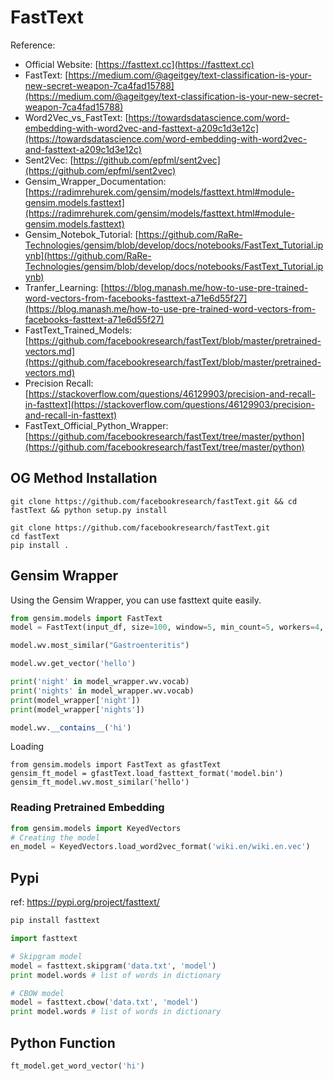 # FastText

Reference: 

- Official Website: [https://fasttext.cc](https://fasttext.cc)
- FastText: [https://medium.com/@ageitgey/text-classification-is-your-new-secret-weapon-7ca4fad15788](https://medium.com/@ageitgey/text-classification-is-your-new-secret-weapon-7ca4fad15788)
- Word2Vec_vs_FastText: [https://towardsdatascience.com/word-embedding-with-word2vec-and-fasttext-a209c1d3e12c](https://towardsdatascience.com/word-embedding-with-word2vec-and-fasttext-a209c1d3e12c)
- Sent2Vec: [https://github.com/epfml/sent2vec](https://github.com/epfml/sent2vec)
- Gensim\_Wrapper_Documentation: [https://radimrehurek.com/gensim/models/fasttext.html#module-gensim.models.fasttext](https://radimrehurek.com/gensim/models/fasttext.html#module-gensim.models.fasttext)
- Gensim\_Notebok_Tutorial: [https://github.com/RaRe-Technologies/gensim/blob/develop/docs/notebooks/FastText_Tutorial.ipynb](https://github.com/RaRe-Technologies/gensim/blob/develop/docs/notebooks/FastText_Tutorial.ipynb)
- Tranfer_Learning: [https://blog.manash.me/how-to-use-pre-trained-word-vectors-from-facebooks-fasttext-a71e6d55f27](https://blog.manash.me/how-to-use-pre-trained-word-vectors-from-facebooks-fasttext-a71e6d55f27)
- FastText\_Trained_Models: [https://github.com/facebookresearch/fastText/blob/master/pretrained-vectors.md](https://github.com/facebookresearch/fastText/blob/master/pretrained-vectors.md)
- Precision Recall: [https://stackoverflow.com/questions/46129903/precision-and-recall-in-fasttext](https://stackoverflow.com/questions/46129903/precision-and-recall-in-fasttext)
- FastText\_Official\_Python_Wrapper: [https://github.com/facebookresearch/fastText/tree/master/python](https://github.com/facebookresearch/fastText/tree/master/python)

## OG Method Installation

```
git clone https://github.com/facebookresearch/fastText.git && cd fastText && python setup.py install
```

```
git clone https://github.com/facebookresearch/fastText.git
cd fastText
pip install .
```

## Gensim Wrapper

Using the Gensim Wrapper, you can use fasttext quite easily. 

```py 
from gensim.models import FastText
model = FastText(input_df, size=100, window=5, min_count=5, workers=4, sg=1)

model.wv.most_similar("Gastroenteritis")

model.wv.get_vector('hello')
```

```py 
print('night' in model_wrapper.wv.vocab)
print('nights' in model_wrapper.wv.vocab)
print(model_wrapper['night'])
print(model_wrapper['nights'])

model.wv.__contains__('hi')
```

Loading 

```
from gensim.models import FastText as gfastText
gensim_ft_model = gfastText.load_fasttext_format('model.bin')
gensim_ft_model.wv.most_similar('hello')
```

### Reading Pretrained Embedding 

```py
from gensim.models import KeyedVectors
# Creating the model
en_model = KeyedVectors.load_word2vec_format('wiki.en/wiki.en.vec')
```

## Pypi 
ref: https://pypi.org/project/fasttext/

```sh 
pip install fasttext 
```

```py 
import fasttext

# Skipgram model
model = fasttext.skipgram('data.txt', 'model')
print model.words # list of words in dictionary

# CBOW model
model = fasttext.cbow('data.txt', 'model')
print model.words # list of words in dictionary
```

## Python Function 

```py 
ft_model.get_word_vector('hi')
```
